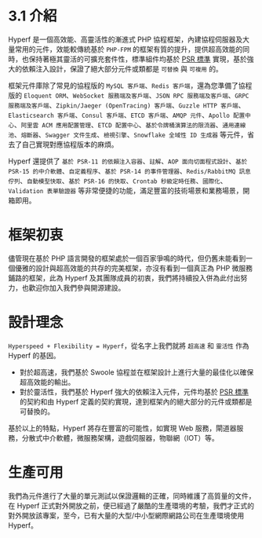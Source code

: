 # 3.1 介紹

Hyperf 是一個高效能、高靈活性的漸進式 PHP 協程框架，內建協程伺服器及大量常用的元件，效能較傳統基於 `PHP-FPM` 的框架有質的提升，提供超高效能的同時，也保持著極其靈活的可擴充套件性，標準組件均基於 [PSR 標準](https://www.php-fig.org/psr) 實現，基於強大的依賴注入設計，保證了絕大部分元件或類都是 `可替換` 與 `可複用` 的。

框架元件庫除了常見的協程版的 `MySQL 客戶端`、`Redis 客戶端`，還為您準備了協程版的 `Eloquent ORM`、`WebSocket 服務端及客戶端`、`JSON RPC 服務端及客戶端`、`GRPC 服務端及客戶端`、`Zipkin/Jaeger (OpenTracing) 客戶端`、`Guzzle HTTP 客戶端`、`Elasticsearch 客戶端`、`Consul 客戶端`、`ETCD 客戶端`、`AMQP 元件`、`Apollo 配置中心`、`阿里雲 ACM 應用配置管理`、`ETCD 配置中心`、`基於令牌桶演算法的限流器`、`通用連線池`、`熔斷器`、`Swagger 文件生成`、`檢視引擎`、`Snowflake 全域性 ID 生成器` 等元件，省去了自己實現對應協程版本的麻煩。

Hyperf 還提供了 `基於 PSR-11 的依賴注入容器`、`註解`、`AOP 面向切面程式設計`、`基於 PSR-15 的中介軟體`、`自定義程序`、`基於 PSR-14 的事件管理器`、`Redis/RabbitMQ 訊息佇列`、`自動模型快取`、`基於 PSR-16 的快取`、`Crontab 秒級定時任務`、`國際化`、`Validation 表單驗證器` 等非常便捷的功能，滿足豐富的技術場景和業務場景，開箱即用。

# 框架初衷

儘管現在基於 PHP 語言開發的框架處於一個百家爭鳴的時代，但仍舊未能看到一個優雅的設計與超高效能的共存的完美框架，亦沒有看到一個真正為 PHP 微服務鋪路的框架，此為 Hyperf 及其團隊成員的初衷，我們將持續投入併為此付出努力，也歡迎你加入我們參與開源建設。

# 設計理念

`Hyperspeed + Flexibility = Hyperf`，從名字上我們就將 `超高速` 和 `靈活性` 作為 Hyperf 的基因。

- 對於超高速，我們基於 Swoole 協程並在框架設計上進行大量的最佳化以確保超高效能的輸出。
- 對於靈活性，我們基於 Hyperf 強大的依賴注入元件，元件均基於 [PSR 標準](https://www.php-fig.org/psr) 的契約和由 Hyperf 定義的契約實現，達到框架內的絕大部分的元件或類都是可替換的。

基於以上的特點，Hyperf 將存在豐富的可能性，如實現 Web 服務，閘道器服務，分散式中介軟體，微服務架構，遊戲伺服器，物聯網（IOT）等。

# 生產可用

我們為元件進行了大量的單元測試以保證邏輯的正確，同時維護了高質量的文件，在 Hyperf 正式對外開放之前，便已經過了嚴酷的生產環境的考驗，我們才正式的對外開放該專案，至今，已有大量的大型/中小型網際網路公司在生產環境使用 Hyperf。
